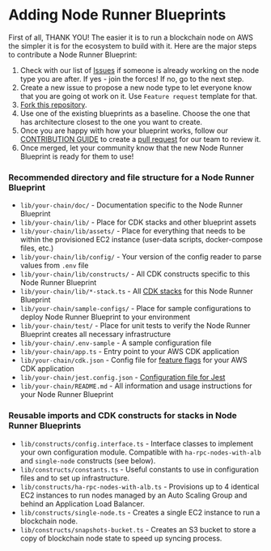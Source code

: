 # Adding Node Runner Blueprints

First of all, THANK YOU! The easier it is to run a blockchain node on AWS the simpler it is for the ecosystem to build with it. Here are the major steps to contribute a Node Runner Blueprint:

1. Check with our list of [Issues](https://github.com/aws-samples/aws-blockchain-node-runners/issues) if someone is already working on the node type you are after. If yes - join the forces! If no, go to the next step.
2. Create a new issue to propose a new node type to let everyone know that you are going ot work on it. Use `Feature request` template for that.
3. [Fork this repository](https://help.github.com/articles/fork-a-repo/).
4. Use one of the existing blueprints as a baseline. Choose the one that has architecture closest to the one you want to create.
5. Once you are happy with how your blueprint works, follow our [CONTRIBUTION GUIDE](../CONTRIBUTING.md) to create a [pull request](https://help.github.com/articles/creating-a-pull-request/) for our team to review it.
6. Once merged, let your community know that the new Node Runner Blueprint is ready for them to use!

### Recommended directory and file structure for a Node Runner Blueprint

- `lib/your-chain/doc/` - Documentation specific to the Node Runner Blueprint
- `lib/your-chain/lib/` - Place for CDK stacks and other blueprint assets
- `lib/your-chain/lib/assets/` - Place for everything that needs to be within the provisioned EC2 instance (user-data scripts, docker-compose files, etc.)
- `lib/your-chain/lib/config/` - Your version of the config reader to parse values from `.env` file
- `lib/your-chain/lib/constructs/` - All CDK constructs specific to this  Node Runner Blueprint
- `lib/your-chain/lib/*-stack.ts` - All [CDK stacks](https://docs.aws.amazon.com/cdk/v2/guide/stacks.html) for this Node Runner Blueprint
- `lib/your-chain/sample-configs/` - Place for sample configurations to deploy Node Runner Blueprint to your environment
- `lib/your-chain/test/` - Place for unit tests to verify the Node Runner Blueprint creates all necessary infrastructure
- `lib/your-chain/.env-sample` - A sample configuration file
- `lib/your-chain/app.ts` - Entry point to your AWS CDK application
- `lib/your-chain/cdk.json` - Config file for [feature flags](https://docs.aws.amazon.com/cdk/v2/guide/featureflags.html) for your AWS CDK application
- `lib/your-chain/jest.config.json` - [Configuration file for Jest](https://jestjs.io/docs/configuration)
- `lib/your-chain/README.md` - All information and usage instructions for your Node Runner Blueprint

### Reusable imports and CDK constructs for stacks in Node Runner Blueprints

- `lib/constructs/config.interface.ts` - Interface classes to implement your own configuration module. Compatible with `ha-rpc-nodes-with-alb` and `single-node` constructs (see below).
- `lib/constructs/constants.ts` - Useful constants to use in configuration files and to set up infrastructure.
- `lib/constructs/ha-rpc-nodes-with-alb.ts` - Provisions up to 4 identical EC2 instances to run nodes managed by an Auto Scaling Group and behind an Application Load Balancer.
- `lib/constructs/single-node.ts` - Creates a single EC2 instance to run a blockchain node.
- `lib/constructs/snapshots-bucket.ts` - Creates an S3 bucket to store a copy of blockchain node state to speed up syncing process.
